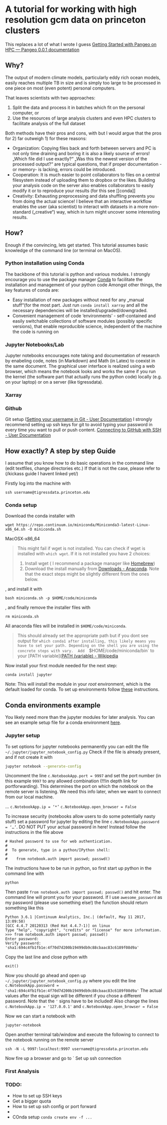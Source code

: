 # A tutorial for working with high resolution gcm data on princeton clusters

This replaces a lot of what I wrote I guess [Getting Started with Pangeo on HPC — Pangeo 0.0.1 documentation](https://pangeo-data.github.io/pangeo/setup_guides/hpc.html)
## Why?
The output of modern climate models, particularly eddy rich ocean models, easily reaches multiple TB in size and is simply too large to be processed in one piece on most (even potent) personal computers.

That leaves scientists with two approaches: 
1. Split the data and process it in batches which fit on the personal computer, or 
2. Use the resources of large analysis clusters and even HPC clusters to facilitate analysis of the full dataset

Both methods have their pros and cons, with but I would argue that the pros for 2) far outweigh 1) for these reasons:

* Organization: Copying files back and forth between servers and PC is not only time draining and boring it is also a likely source of errors! „Which file did I use exactly?“ „Was this the newest version of the processed output?“ are typical questions, that if proper documentation - or memory- is lacking, errors could be introduced.
* Cooperation: It is much easier to point collaborators to files on a central filesystem instead of uploading them to dropbox or the likes. Building your analysis code on the server also enables collaborators to easily modify it or to reproduce your results (for this see [[conda]]
* Creativity: Exhausting preprocessing and data shuffling prevents you from doing the actual science! I believe that an interactive workflow enables the user (aka scientist) to interact with datasets in a more non-standard („creative“) way, which in turn might uncover some interesting results.

## How?
Enough if the convincing, lets get started.
This tutorial assumes basic knowledge of the command line (or terminal on MacOS). 

### Python installation using Conda
The backbone of this tutorial is python and various modules. I strongly encourage you to use the package manager [Conda](tbd) to facilitate the installation and management of your python code
Amongst other things, the key features of conda are:
* Easy installation of new packages without need for any „manual stuff“(for the most part. Just run `conda install xarray` and all the necessary dependencies will be installed/upgraded/downgraded.
* Convenient management of code ‘environments’ - self-contained and easily switchable collections of software modules (possibly specific versions), that enable reproducible science, independent of the machine the code is running on

### Jupyter Notebooks/Lab
Jupyter notebooks encourages note taking and documentation of research by enabeling code, notes (in Markdown) and Math (in Latex) to coexist in the same document. 
The graphical user interface is realized using a web browser, which means the notebook looks and works the same if you run the kernel (the software part that actually runs the python code) locally (e.g. on your laptop) or on a server (like tigressdata).

### Xarray

### Github
Git setup ([Setting your username in Git - User Documentation](https://help.github.com/articles/setting-your-username-in-git/)
I strongly recommend setting up ssh keys for git to avoid typing your password in every time you want to pull or push content. 
[Connecting to GitHub with SSH - User Documentation](https://help.github.com/articles/connecting-to-github-with-ssh/)

## How exactly? A step by step Guide
I assume that you know how to do basic operations in the command line (edit textfiles, change directories etc.) If that is not the case, please refer to (/kickass guide I havent linked yet/)

Firstly log into  the machine with 
```
ssh username@tigressdata.princeton.edu
```

### Conda setup
Download the conda installer with 
```
wget https://repo.continuum.io/miniconda/Miniconda3-latest-Linux-x86_64.sh -O miniconda.sh
```

MacOSX-x86_64
> This might fail if wget is not installed. You can check if wget is installed with `which wget`. If it is not installed you have 2 choices: 
> 1) Install wget ( I recommend a package manager like [Homebrew](https://brew.sh))
> 2) Download the install manually from [Downloads - Anaconda](https://www.anaconda.com/download/#macos). Note that the exact steps might be slightly different from the ones below.

, and install it with 
```
bash miniconda.sh -p $HOME/code/miniconda
``` 
, and finally remove the installer files with 
```
rm miniconda.sh
```

All anaconda files will be installed in `$HOME/code/miniconda`.

> This should already set the appropriate path but if you dont see output for `which conda1 after installing, this likely means you have to set your path.
> Depending on the shell you are using the concrete steps with vary. 
> Add  `$HOME/code/miniconda/bin`  to your  [PATH variable]([PATH (variable) - Wikipedia](https://en.wikipedia.org/wiki/PATH_(variable))

Now install your first module needed for the next step:
```
conda install jupyter
```


Note: This will install the module in your *root* environment, which is the default loaded for conda. To set up environments follow [these](https://conda.io/docs/user-guide/tasks/manage-environments.html) instructions.

## Conda environments example
You likely need more than the jupyter modules for later analysis. You can see an example setup file for a conda environment [here](https://github.com/jbusecke/server_setup/blob/master/conda_files/standard.yml).


### Jupyter setup
To set options for jupyter notebooks permanently you can edit the file `~/.jupyter/jupyter_notebook_config.py`
Check if the file is already present, and if not create it with 
```bash
jupyter notebook --generate-config
```

Uncomment  the line `c.NotebookApp.port = 9997` and set the port number (in this example `9997` to any allowed combination (!!!in depth link for portforwarding).  This determines the port on which the notebook on the remote server is listening. We need this info later, when we want to connect from our local machine.

… `c.NotebookApp.ip = ‘*’`
`c.NotebookApp.open_browser = False`

To increase security (notebooks allow users to do some potentially nasty stuff) set a password for jupyter by editing the line `c.NotebookApp.password = ‘…’`.
DO NOT PUT your actual password in here! Instead follow the instructions in the  file above 
```
# Hashed password to use for web authentication.
#
#  To generate, type in a python/IPython shell:
#
#    from notebook.auth import passwd; passwd()
```
The instructions have to be run in python, so first start up python in the command line with
```
python
```

Then paste `from notebook.auth import passwd; passwd()` and hit enter.
The command line will promt you for your password. 
If I use `awesome_password` as my password (please use something else!) the function should return something like this
```
Python 3.6.1 |Continuum Analytics, Inc.| (default, May 11 2017, 13:09:58)
[GCC 4.4.7 20120313 (Red Hat 4.4.7-1)] on linux
Type "help", "copyright", "credits" or "license" for more information.
>>> from notebook.auth import passwd; passwd()
Enter password:
Verify password:
'sha1:694c4fb1fb1e:4f70d7d200b19499db9c88cbaac83c6189f08d9a'
```

Copy the last line and close python with 
```
exit()
```

Now you should go ahead and open up `~/.jupyter/jupyter_notebook_config.py` where you edit the line
`c.NotebookApp.password = 'sha1:694c4fb1fb1e:4f70d7d200b19499db9c88cbaac83c6189f08d9a'`
The actual values after the equal sign will be different if you chose a different password.  Note that the `'` signs have to be included!
Also change the lines
`c.NotebookApp.ip = '127.0.0.1'`
and
`c.NotebookApp.open_browser = False`

Now we can start a notebook with 
```
jupyter-notebook
```

Open another terminal tab/window and execute the following to connect to the notebook running on the remote server
```
ssh -N -L 9997:localhost:9997 username@tigressdata.princeton.edu
```

Now fire up a browser and go to 
`
Set up ssh connection

### First Analysis

### TODO:
* How to set up SSH keys
* Get a bigger quota
* How to set up ssh config or port forward
* 
* COnda setup `conda create env -f ...`
